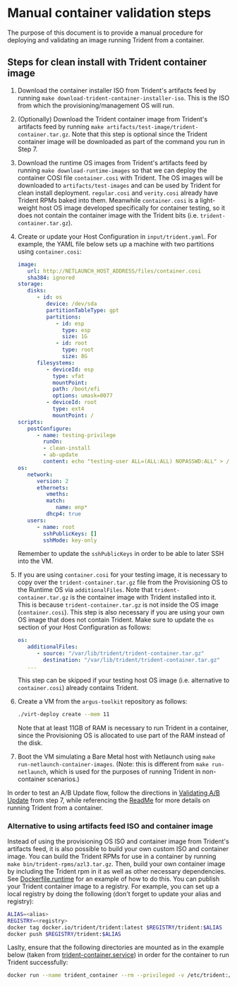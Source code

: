 # Manual container validation steps

The purpose of this document is to provide a manual procedure for deploying and
validating an image running Trident from a container.

## Steps for clean install with Trident container image

1. Download the container installer ISO from Trident's artifacts feed by running
   `make download-trident-container-installer-iso`. This is the ISO from which
   the provisioning/management OS will run.

2. (Optionally) Download the Trident container image from Trident's artifacts
   feed by running `make artifacts/test-image/trident-container.tar.gz`. Note
   that this step is optional since the Trident container image will be
   downloaded as part of the command you run in Step 7.

3. Download the runtime OS images from Trident's artifacts feed by running `make
   download-runtime-images` so that we can deploy the container COSI file
   `container.cosi` with Trident. The OS images will be downloaded to
   `artifacts/test-images` and can be used by Trident for clean install
   deployment. `regular.cosi` and `verity.cosi` already have Trident RPMs baked
   into them. Meanwhile `container.cosi` is a light-weight host OS image
   developed specifically for container testing, so it does not contain the
   container image with the Trident bits (i.e. `trident-container.tar.gz`).

4. Create or update your Host Configuration in `input/trident.yaml`. For
   example, the YAML file below sets up a machine with two partitions using
   `container.cosi`:

   ```yaml
   image:
      url: http://NETLAUNCH_HOST_ADDRESS/files/container.cosi
      sha384: ignored
   storage:
      disks:
         - id: os
            device: /dev/sda
            partitionTableType: gpt
            partitions:
               - id: esp
                 type: esp
                 size: 1G
               - id: root
                 type: root
                 size: 8G
         filesystems:
            - deviceId: esp
              type: vfat
              mountPoint:
              path: /boot/efi
              options: umask=0077
            - deviceId: root
              type: ext4
              mountPoint: /
   scripts:
      postConfigure:
         - name: testing-privilege
           runOn:
           - clean-install
           - ab-update
           content: echo "testing-user ALL=(ALL:ALL) NOPASSWD:ALL" > /etc/sudoers.d/testing-user
   os:
      network:
         version: 2
         ethernets:
            vmeths:
            match:
               name: enp*
            dhcp4: true
      users:
         - name: root
           sshPublicKeys: []
           sshMode: key-only
   ```

   Remember to update the `sshPublicKeys` in order to be able to later SSH into
   the VM.

5. If you are using `container.cosi` for your testing image, it is necessary to
   copy over the `trident-container.tar.gz` file from the Provisioning OS to the
   Runtime OS via `additionalFiles`. Note that `trident-container.tar.gz` is the
   container image with Trident installed into it. This is because
   `trident-container.tar.gz` is not inside the OS image (`container.cosi`).
   This step is also necessary if you are using your own OS image that does not
   contain Trident. Make sure to update the `os` section of your Host
   Configuration as follows:

   ```yaml
   os:
      additionalFiles:
         - source: "/var/lib/trident/trident-container.tar.gz"
           destination: "/var/lib/trident/trident-container.tar.gz"
      ...
   ```

   This step can be skipped if your testing host OS image (i.e. alternative to
   `container.cosi`) already contains Trident.

6. Create a VM from the `argus-toolkit` repository as follows:

   ```bash
   ./virt-deploy create --mem 11
   ```

   Note that at least 11GB of RAM is necessary to run Trident in a container,
   since the Provisioning OS is allocated to use part of the RAM instead of the
   disk.

7. Boot the VM simulating a Bare Metal host with Netlaunch using `make
   run-netlaunch-container-images`. (Note: this is different from `make
   run-netlaunch`, which is used for the purposes of running Trident in
   non-container scenarios.)

In order to test an A/B Update flow, follow the directions in [Validating A/B
Update](/dev-docs/validating-ab-update.md) from step 7, while referencing the
[ReadMe](../README.md#running-from-container) for more details on running
Trident from a container.

### Alternative to using artifacts feed ISO and container image

Instead of using the provisioning OS ISO and container image from Trident's
artifacts feed, it is also possible to build your own custom ISO and container
image. You can build the Trident RPMs for use in a container by running `make
bin/trident-rpms/azl3.tar.gz`. Then, build your own container image by including
the Trident rpm in it as well as other necessary dependencies. See
[Dockerfile.runtime](../Dockerfile.runtime) for an example of how to do this.
You can publish your Trident container image to a registry. For example, you can
set up a local registry by doing the following (don't forget to update your
alias and registry):

```bash
ALIAS=<alias>
REGISTRY=<registry>
docker tag docker.io/trident/trident:latest $REGISTRY/trident:$ALIAS
docker push $REGISTRY/trident:$ALIAS
```

Laslty, ensure that the following directories are mounted as in the example
below (taken from
[trident-container.service](https://dev.azure.com/mariner-org/ECF/_git/test-images?path=%2Fplatform-integration-images%2Ftrident-container-installer-testimage%2Fbase%2Ffiles%2Ftrident-container.service&version=GBmain&_a=contents))
in order for the container to run Trident successfully:

```bash
docker run --name trident_container --rm --privileged -v /etc/trident:/etc/trident -v /run/initramfs/live:/trident_cdrom -v /var/lib/trident:/var/lib/trident -v /var/log:/var/log -v /:/host -v /dev:/dev -v /run:/run -v /sys:/sys --pid host --ipc host trident/trident:latest run
```
